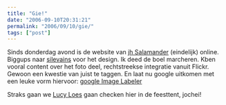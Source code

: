 ```yaml
---
title: "Gie!"
date: "2006-09-10T20:31:21"
permalink: "2006/09/10/gie/"
tags: ["post"]
---
```

Sinds donderdag avond is de website van [jh Salamander](http://www.donebysimon.be/www.jhsalamander.be "www.jhsalamander.be") (eindelijk) online. Biggups naar [silevains](http://www.donebysimon.be/www.silevains.be "www.silevains.be") voor het design. Ik deed de boel marcheren. Kben vooral content over het foto deel, rechtstreekse integratie vanuit Flickr. Gewoon een kwestie van juist te taggen. En laat nu google uitkomen met een leuke vorm hiervoor: [google Image Labeler](http://images.google.com/imagelabeler/ "http://images.google.com/imagelabeler/")

Straks gaan we [Lucy Loes](http://nl.wikipedia.org/wiki/Lucy_Loes "http://nl.wikipedia.org/wiki/Lucy_Loes") gaan checken hier in de feesttent, jochei!
